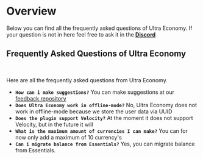 # Overview
Below you can find all the frequently asked questions of Ultra Economy. If your question is not in here feel free to ask it in the **[Discord](https://discord.gg/3JuHDm8)**
<br>

## Frequently Asked Questions of Ultra Economy
<br>

Here are all the frequently asked questions from Ultra Economy.
<br>

* **`How can i make suggestions?`**
  You can make suggestions at our [feedback repository](https://github.com/TechsCode-Team/Feedback/discussions/categories/suggestions)
* **`Does Ultra Economy work in offline-mode?`**
  No, Ultra Economy does not work in offline-mode because we store the user data via UUID
* **`Does the plugin support Velocity?`**
  At the moment it does not support Velocity, but in the future it will
* **`What is the maximum amount of currencies I can make?`**
  You can for now only add a maximum of 10 currency's
* **`Can i migrate balance from Essentials?`**
  Yes, you can migrate balance from Essentials.
